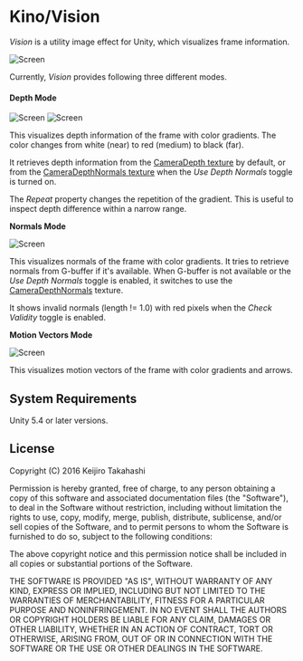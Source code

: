 Kino/Vision
===========

*Vision* is a utility image effect for Unity, which visualizes frame
information.

![Screen][Image1]

Currently, *Vision* provides following three different modes.

#### Depth Mode

![Screen][Image2] ![Screen][Image3]

This visualizes depth information of the frame with color gradients. The color
changes from white (near) to red (medium) to black (far).

It retrieves depth information from the [CameraDepth texture][DepthTexture] by
default, or from the [CameraDepthNormals texture][DepthTexture] when the *Use
Depth Normals* toggle is turned on.

The *Repeat* property changes the repetition of the gradient. This is useful to
inspect depth difference within a narrow range.

**Normals Mode**

![Screen][Image4]

This visualizes normals of the frame with color gradients. It tries to retrieve
normals from G-buffer if it's available. When G-buffer is not available or the
*Use Depth Normals* toggle is enabled, it switches to use the
[CameraDepthNormals][DepthTexture] texture.

It shows invalid normals (length != 1.0) with red pixels when the *Check
Validity* toggle is enabled.

**Motion Vectors Mode**

![Screen][Image5]

This visualizes motion vectors of the frame with color gradients and arrows.

System Requirements
-------------------

Unity 5.4 or later versions.

License
-------

Copyright (C) 2016 Keijiro Takahashi

Permission is hereby granted, free of charge, to any person obtaining a copy of
this software and associated documentation files (the "Software"), to deal in
the Software without restriction, including without limitation the rights to
use, copy, modify, merge, publish, distribute, sublicense, and/or sell copies of
the Software, and to permit persons to whom the Software is furnished to do so,
subject to the following conditions:

The above copyright notice and this permission notice shall be included in all
copies or substantial portions of the Software.

THE SOFTWARE IS PROVIDED "AS IS", WITHOUT WARRANTY OF ANY KIND, EXPRESS OR
IMPLIED, INCLUDING BUT NOT LIMITED TO THE WARRANTIES OF MERCHANTABILITY, FITNESS
FOR A PARTICULAR PURPOSE AND NONINFRINGEMENT. IN NO EVENT SHALL THE AUTHORS OR
COPYRIGHT HOLDERS BE LIABLE FOR ANY CLAIM, DAMAGES OR OTHER LIABILITY, WHETHER
IN AN ACTION OF CONTRACT, TORT OR OTHERWISE, ARISING FROM, OUT OF OR IN
CONNECTION WITH THE SOFTWARE OR THE USE OR OTHER DEALINGS IN THE SOFTWARE.

[Image1]: http://66.media.tumblr.com/f920fa1eeca013ff54abb98272530ad5/tumblr_o7xmw6zizD1qio469o1_500.png
[Image2]: http://66.media.tumblr.com/3c880d46c2d5b83516814ddba6e57a4f/tumblr_oaykyuC0B41qio469o3_400.png
[Image3]: http://67.media.tumblr.com/32c6f72ea0b75863ba15b0d17f5414ae/tumblr_oaykyuC0B41qio469o2_400.png
[Image4]: http://67.media.tumblr.com/77669d79a2097ca4712460c593e9085f/tumblr_oaykyuC0B41qio469o1_400.png
[Image5]: http://67.media.tumblr.com/91fb643321541dd195dcce5487e514e4/tumblr_o7xmw6zizD1qio469o2_400.png
[Kino]: https://github.com/search?q=kino+user%3Akeijiro&type=Repositories
[DepthTexture]: https://docs.unity3d.com/Manual/SL-CameraDepthTexture.html
